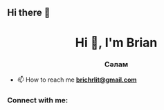 ## Hi there 👋

<h1 align="center">Hi 👋, I'm Brian</h1>
<h3 align="center">Сәлам</h3>

- 📫 How to reach me **brichrlit@gmail.com**

<h3 align="left">Connect with me:</h3>
<p align="left">
</p>



